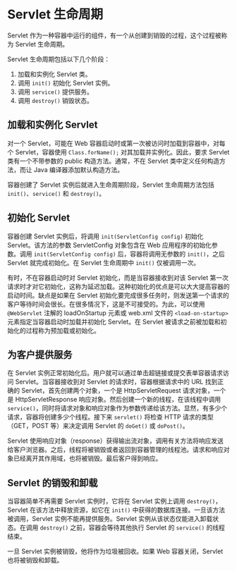 # Servlet 生命周期
Servlet 作为一种容器中运行的组件，有一个从创建到销毁的过程，这个过程被称为 Servlet 生命周期。

Servlet 生命周期包括以下几个阶段：
1. 加载和实例化 Servlet 类。
2. 调用 `init()` 初始化 Servlet 实例。
3. 调用 `service()` 提供服务。
4. 调用 `destroy()` 销毁状态。

## 加载和实例化 Servlet
对一个 Servlet，可能在 Web 容器启动时或第一次被访问时加载到容器中，对每个 Servlet，容器使用 `Class.forName();` 对其加载并实例化。因此，要求 Servlet 类有一个不带参数的 public 构造方法。通常，不在 Servlet 类中定义任何构造方法，而让 Java 编译器添加默认构造方法。

容器创建了 Servlet 实例后就进入生命周期阶段，Servlet 生命周期方法包括 `init()`、`service()` 和 `destroy()`。

## 初始化 Servlet
容器创建 Servlet 实例后，将调用 `init(ServletConfig config)` 初始化 Servlet。该方法的参数 ServletConfig 对象包含在 Web 应用程序的初始化参数。调用 `init(ServletConfig config)` 后，容器将调用无参数的 `init()`，之后 Servlet 就完成初始化。在 Servlet 生命周期中 `init()` 仅被调用一次。

有时，不在容器启动时对 Servlet 初始化，而是当容器接收到对该 Servlet 第一次请求时才对它初始化，这称为延迟加载。这种初始化的优点是可以大大提高容器的启动时间。缺点是如果在 Servlet 初始化要完成很多任务时，则发送第一个请求的客户等待时间会很长。在很多情况下，这是不可接受的。为此，可以使用 `@WebServlet` 注解的 loadOnStartup 元素或 web.xml 文件的 `<load-on-startup>` 元素指定当容器启动时加载并初始化 Servlet。在 Servlet 被请求之前被加载和初始化的过程称为预加载或初始化。

## 为客户提供服务
在 Servlet 实例正常初始化后。用户就可以通过单击超链接或提交表单容器请求访问 Servlet。当容器接收到对 Servlet 的请求时，容器根据请求中的 URL 找到正确的 Servlet，首先创建两个对象，一个是 HttpServletRequest 请求对象，一个是 HttpServletResponse 响应对象。然后创建一个新的线程，在该线程中调用 `service()`，同时将请求对象和响应对象作为参数传递给该方法。显然，有多少个请求，容器将创建多少个线程。接下来 `servlet()` 将检查 HTTP 请求的类型（GET，POST 等）来决定调用 Servlet 的 `doGet()` 或 `doPost()`。

Servlet 使用响应对象（response）获得输出流对象，调用有关方法将响应发送给客户浏览器。之后，线程将被销毁或者返回到容器管理的线程池。请求和响应对象已经离开其作用域，也将被销毁。最后客户得到响应。

##  Servlet 的销毁和卸载
当容器简单不再需要 Servlet 实例时，它将在 Servlet 实例上调用 `destroy()`，Servlet 在该方法中释放资源，如它在 `init()` 中获得的数据库连接。一旦该方法被调用，Servlet 实例不能再提供服务。Servlet 实例从该状态仅能进入卸载状态。在调用 `destroy()` 之前，容器会等待其他执行 Servlet 的 `service()` 的线程结束。

一旦 Servlet 实例被销毁，他将作为垃圾被回收。如果 Web 容器关闭，Servlet 也将被销毁和卸载。
